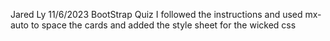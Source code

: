 Jared Ly
11/6/2023
BootStrap Quiz
I followed the instructions and used mx-auto to space the cards and added the style sheet for the wicked css
